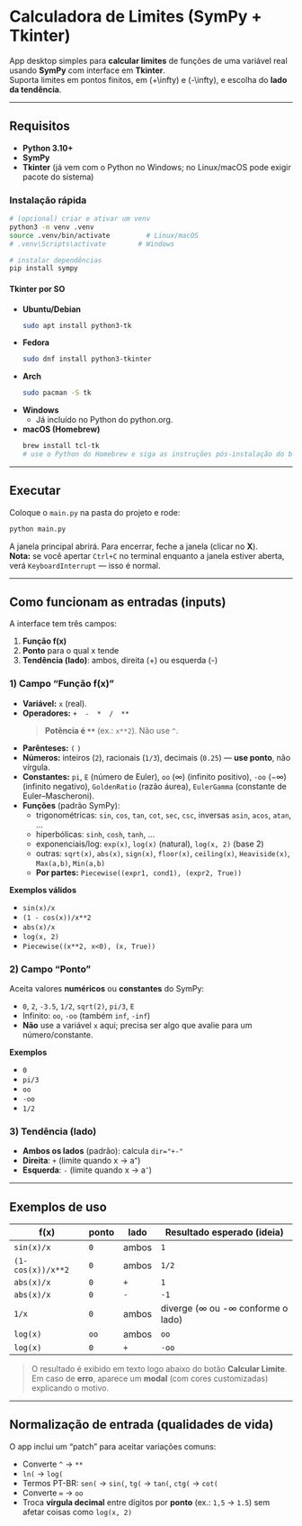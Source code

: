 # Calculadora de Limites (SymPy + Tkinter)

App desktop simples para **calcular limites** de funções de uma variável real usando **SymPy** com interface em **Tkinter**.  
Suporta limites em pontos finitos, em \(+\infty\) e \(-\infty\), e escolha do **lado da tendência**.

---

## Requisitos

- **Python 3.10+**
- **SymPy**
- **Tkinter** (já vem com o Python no Windows; no Linux/macOS pode exigir pacote do sistema)

### Instalação rápida

```bash
# (opcional) criar e ativar um venv
python3 -m venv .venv
source .venv/bin/activate         # Linux/macOS
# .venv\Scripts\activate        # Windows

# instalar dependências
pip install sympy
```

#### Tkinter por SO

- **Ubuntu/Debian**
  ```bash
  sudo apt install python3-tk
  ```
- **Fedora**
  ```bash
  sudo dnf install python3-tkinter
  ```
- **Arch**
  ```bash
  sudo pacman -S tk
  ```
- **Windows**
  - Já incluído no Python do python.org.
- **macOS (Homebrew)**
  ```bash
  brew install tcl-tk
  # use o Python do Homebrew e siga as instruções pós-instalação do brew, se aparecerem
  ```

---

## Executar

Coloque o `main.py` na pasta do projeto e rode:

```bash
python main.py
```

A janela principal abrirá. Para encerrar, feche a janela (clicar no **X**).  
**Nota:** se você apertar `Ctrl+C` no terminal enquanto a janela estiver aberta, verá `KeyboardInterrupt` — isso é normal.

---

## Como funcionam as **entradas** (inputs)

A interface tem três campos:

1) **Função f(x)**  
2) **Ponto** para o qual x tende  
3) **Tendência (lado)**: ambos, direita (+) ou esquerda (-)

### 1) Campo “Função f(x)”
- **Variável:** `x` (real).
- **Operadores:** `+  -  *  /  **`  
  > **Potência é `**`** (ex.: `x**2`). Não use `^`.
- **Parênteses:** `(` `)`
- **Números:** inteiros (`2`), racionais (`1/3`), decimais (`0.25`) — **use ponto**, não vírgula.
- **Constantes:** `pi`, `E` (número de Euler), `oo` (∞) (infinito positivo), `-oo` (−∞) (infinito negativo), `GoldenRatio` (razão áurea), `EulerGamma` (constante de Euler–Mascheroni).
- **Funções** (padrão SymPy):
  - trigonométricas: `sin`, `cos`, `tan`, `cot`, `sec`, `csc`, inversas `asin`, `acos`, `atan`, …
  - hiperbólicas: `sinh`, `cosh`, `tanh`, …
  - exponenciais/log: `exp(x)`, `log(x)` (natural), `log(x, 2)` (base 2)
  - outras: `sqrt(x)`, `abs(x)`, `sign(x)`, `floor(x)`, `ceiling(x)`, `Heaviside(x)`, `Max(a,b)`, `Min(a,b)`
  - **Por partes:** `Piecewise((expr1, cond1), (expr2, True))`

**Exemplos válidos**
- `sin(x)/x`
- `(1 - cos(x))/x**2`
- `abs(x)/x`
- `log(x, 2)`
- `Piecewise((x**2, x<0), (x, True))`

### 2) Campo “Ponto”
Aceita valores **numéricos** ou **constantes** do SymPy:
- `0`, `2`, `-3.5`, `1/2`, `sqrt(2)`, `pi/3`, `E`
- Infinito: `oo`, `-oo` (também `inf`, `-inf`)
- **Não** use a variável `x` aqui; precisa ser algo que avalie para um número/constante.

**Exemplos**
- `0`
- `pi/3`
- `oo`
- `-oo`
- `1/2`

### 3) Tendência (lado)
- **Ambos os lados** (padrão): calcula `dir="+-"`  
- **Direita**: `+` (limite quando x → a⁺)  
- **Esquerda**: `-` (limite quando x → a⁻)

---

## Exemplos de uso

| f(x)                    | ponto | lado | Resultado esperado (ideia)        |
|-------------------------|-------|------|-----------------------------------|
| `sin(x)/x`              | `0`   | ambos| `1`                               |
| `(1-cos(x))/x**2`       | `0`   | ambos| `1/2`                             |
| `abs(x)/x`              | `0`   | `+`  | `1`                               |
| `abs(x)/x`              | `0`   | `-`  | `-1`                              |
| `1/x`                   | `0`   | ambos| diverge (∞ ou -∞ conforme o lado) |
| `log(x)`                | `oo`  | ambos| `oo`                              |
| `log(x)`                | `0`   | `+`  | `-oo`                             |

> O resultado é exibido em texto logo abaixo do botão **Calcular Limite**.  
> Em caso de **erro**, aparece um **modal** (com cores customizadas) explicando o motivo.

---

## Normalização de entrada (qualidades de vida)

O app inclui um “patch” para aceitar variações comuns:

- Converte `^` → `**`
- `ln(` → `log(`
- Termos PT-BR: `sen(` → `sin(`, `tg(` → `tan(`, `ctg(` → `cot(`
- Converte `∞` → `oo`
- Troca **vírgula decimal** entre dígitos por **ponto** (ex.: `1,5` → `1.5`) sem afetar coisas como `log(x, 2)`

